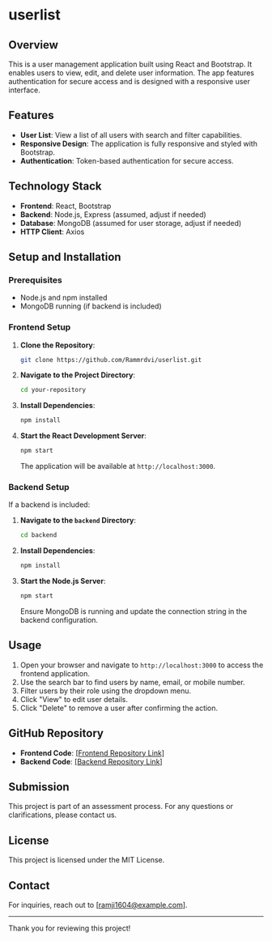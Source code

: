 # userlist

## Overview

This is a user management application built using React and Bootstrap. It enables users to view, edit, and delete user information. The app features authentication for secure access and is designed with a responsive user interface.

## Features

- **User List**: View a list of all users with search and filter capabilities.
- **Responsive Design**: The application is fully responsive and styled with Bootstrap.
- **Authentication**: Token-based authentication for secure access.

## Technology Stack

- **Frontend**: React, Bootstrap
- **Backend**: Node.js, Express (assumed, adjust if needed)
- **Database**: MongoDB (assumed for user storage, adjust if needed)
- **HTTP Client**: Axios

## Setup and Installation

### Prerequisites

- Node.js and npm installed
- MongoDB running (if backend is included)

### Frontend Setup

1. **Clone the Repository**:
    ```bash
    git clone https://github.com/Rammrdvi/userlist.git
    ```

2. **Navigate to the Project Directory**:
    ```bash
    cd your-repository
    ```

3. **Install Dependencies**:
    ```bash
    npm install
    ```

4. **Start the React Development Server**:
    ```bash
    npm start
    ```

   The application will be available at `http://localhost:3000`.

### Backend Setup

If a backend is included:

1. **Navigate to the `backend` Directory**:
    ```bash
    cd backend
    ```

2. **Install Dependencies**:
    ```bash
    npm install
    ```

3. **Start the Node.js Server**:
    ```bash
    npm start
    ```

   Ensure MongoDB is running and update the connection string in the backend configuration.

## Usage

1. Open your browser and navigate to `http://localhost:3000` to access the frontend application.
2. Use the search bar to find users by name, email, or mobile number.
3. Filter users by their role using the dropdown menu.
4. Click "View" to edit user details.
5. Click "Delete" to remove a user after confirming the action.

## GitHub Repository

- **Frontend Code**: [[Frontend Repository Link]](https://github.com/Rammrdvi/userlist/tree/main/frontend)
- **Backend Code**: [[Backend Repository Link]](https://github.com/Rammrdvi/userlist/tree/main/backend) 

## Submission

This project is part of an assessment process. For any questions or clarifications, please contact us.

## License

This project is licensed under the MIT License.

## Contact

For inquiries, reach out to [ramji1604@example.com].

---

Thank you for reviewing this project!
